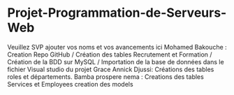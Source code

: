 # Projet-Programmation-de-Serveurs-Web
Veuillez SVP ajouter vos noms et vos avancements ici
Mohamed Bakouche : Creation Repo GitHub / Création des tables Recrutement et Formation / Création de la BDD sur MySQL / Importation de la base de données dans le fichier Visual studio du projet 
Grace Annick Djussi: Créations des tables roles et départements.
Bamba prospere nema : Creations des tables  Services et Employees 
creation des models 
